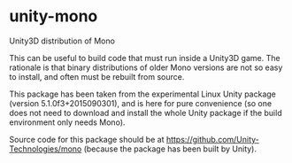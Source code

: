 # unity-mono

Unity3D distribution of Mono

This can be useful to build code that must run inside a Unity3D game.
The rationale is that binary distributions of older Mono versions are not so easy to install, and often must be rebuilt from source.

This package has been taken from the experimental Linux Unity package (version 5.1.0f3+2015090301), and is here for pure convenience (so one does not need to download and install the whole Unity package if the build environment only needs Mono).

Source code for this package should be at https://github.com/Unity-Technologies/mono (because the package has been built by Unity).
